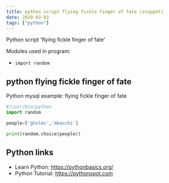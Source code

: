 ```yaml
---
title: python script flying fickle finger of fate (snippet)
date: 2020-03-03
tags: ["python"]
---
```

Python script 'flying fickle finger of fate'


Modules used in program: 
* `import random`

## python flying fickle finger of fate

Python mysql example: flying fickle finger of fate

```python
#!/usr/bin/python
import random

people=['gholms','mbacchi']

print(random.choice(people))


```

## Python links

- Learn Python: https://pythonbasics.org/
- Python Tutorial: https://pythonspot.com
